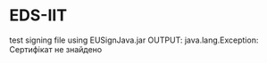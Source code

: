 # EDS-IIT
test signing file using EUSignJava.jar
OUTPUT: java.lang.Exception: Сертифікат не знайдено

